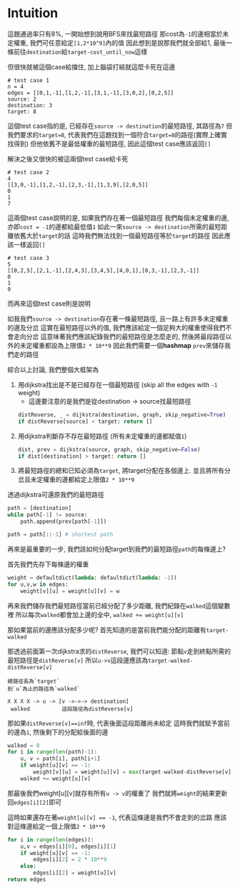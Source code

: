 # Intuition

這題通過率只有8%, 一開始想到說用BFS來找最短路徑
那cost為`-1`的邊相當於未定權重, 我們可任意給定`[1,2*10^9]`內的值
因此想到是說那我們就全部給1, 最後一條前往`destination`給`target-cost_until_now`這樣

但很快就被這個case給擋住, 加上腦袋打結就這麼卡死在這邊
```
# test case 1
n = 4
edges = [[0,1,-1],[1,2,-1],[3,1,-1],[3,0,2],[0,2,5]]
source: 2
destination: 3
target: 8
```
這個test case指的是, 已經存在`source -> destination`的最短路徑, 其路徑為`7`
但我們要求的`target=8`, 代表我們在這題找到一個符合`target=8`的路徑(實際上確實找得到)
但他依舊不是最低權重的最短路徑, 因此這個test case應該返回`[]`

解決之後又很快的被這兩個test case給卡死

```
# test case 2
4
[[3,0,-1],[1,2,-1],[2,3,-1],[1,3,9],[2,0,5]]
0
1
7
```
這兩個test case說明的是, 如果我們存在著一個最短路徑
我們每個未定權重的邊, 亦即`cost = -1`的邊都給最低值`1`
如此一來`source -> destination`所需的最短距離依舊大於`target`的話
這時我們無法找到一個最短路徑等於`target`的路徑
因此應該一樣返回`[]`

```
# test case 3
5
[[0,2,5],[2,1,-1],[2,4,3],[3,4,5],[4,0,1],[0,3,-1],[2,3,-1]]
0
1
9
```
而再來這個test case則是說明

如我我們`source -> destination`存在著一條最短路徑, 且一路上有許多未定權重的邊及分岔
這實在最短路徑以外的值, 我們應該給定一個足夠大的權重使得我們不會走向分岔
這意味著我們應該紀錄我們的最短路徑是怎麼走的, 然後將最段路徑以外的未定權重都設為上限值`2 * 10**9`
因此我們需要一個**hashmap** `prev`來儲存我們走的路徑

綜合以上討論, 我們整個大框架為

1. 用dijkstra找出是不是已經存在一個最短路徑 (skip all the edges with `-1` weight)
   - 這邊要注意的是我們是從destination -> source找最短路徑
    ```py
    distReverse, _ = dijkstra(destination, graph, skip_negative=True)
    if distReverse[source] < target: return []
    ```
2. 用dijkstra判斷存不存在最短路徑 (所有未定權重的邊都賦值`1`)
    ```py
    dist, prev = dijkstra(source, graph, skip_negative=False)
    if dist[destination] > target: return []
    ```
3. 將最短路徑的總和已知必須為`target`, 將target分配在各個邊上. 並且將所有分岔且未定權重的邊都給定上限值`2 * 10**9`

透過dijkstra可還原我們的最短路徑
```py
path = [destination]
while path[-1] != source:
    path.append(prev[path[-1]])

path = path[::-1] # shortest path
```

再來是最重要的一步, 我們該如何分配target到我們的最短路徑`path`的每條邊上?

首先我們先存下每條邊的權重
```py
weight = defaultdict(lambda: defaultdict(lambda: -1))
for u,v,w in edges:
    weight[v][u] = weight[u][v] = w
```

再來我們儲存我們最短路徑當前已經分配了多少距離, 我們紀錄在`walked`這個變數裡
所以每次`walked`都會加上邊的全中, `walked += weight[u][v]`

那如果當前的邊應該分配多少呢?
首先知道的是當前我們能分配的距離有`target-walked`

那透過前面第一次dijkstra求的`distReverse`, 我們可以知道:
節點`v`走到終點所需的最短路徑是`distReverse[v]`
所以`u->v`這段邊應該為`target-walked-distReverse[v]`

```
總路徑長為`target`
到`u`為止的路徑為`walked`

X X X X -> u -> [v ->->-> destination]
 walked          這段路徑為distReverse[v]
```

那如果`distReverse[v]==inf`時, 代表後面這段距離尚未給定
這時我們就賦予當前的邊為`1`, 然後剩下的分配給後面的邊

```py
walked = 0
for i in range(len(path)-1):
    u, v = path[i], path[i+1]
    if weight[u][v] == -1:
        weight[v][u] = weight[u][v] = max(target-walked-distReverse[v], 1)
    walked += weight[u][v]
```

那最後我們weight[u][v]就存有所有`u -> v`的權重了
我們就將`weight`的結果更新回`edges[i][2]`即可

這時如果還存在著`weight[u][v] == -1`, 代表這條邊是我們不會走到的岔路
應該對這條邊給定一個上限值`2 * 10**9`

```py
for i in range(len(edges)):
    u,v = edges[i][0], edges[i][1]
    if weight[u][v] == -1:
        edges[i][2] = 2 * 10**9
    else:
        edges[i][2] = weight[u][v]
return edges
```